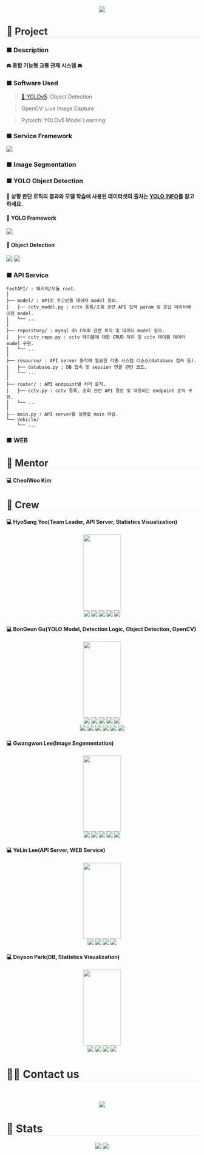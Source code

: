 <div align= "center">
    <img src="https://capsule-render.vercel.app/api?type=waving&color=auto&height=180&text=是是非非&animation=&fontColor=ffffff&fontSize=70" />
    </div>

<h1 style="border-bottom: 1px solid #d8dee4; color: #282d33; font-size: 25px"> 📖 Project</h1>

### ■ Description
#### 🚘 종합 기능형 교통 관제 시스템 🚘

### ■ Software Used
> [🚀 YOLOv5](https://github.com/ultralytics/yolov5): Object Detection

> OpenCV: Live Image Capture

> Pytorch: YOLOv5 Model Learning

### ■ Service Framework

<img src = "https://github.com/SCUTUM98/KFQ_TEAM01/assets/43438476/95e37c72-3778-4e37-a128-6d739889b76a">

### ■ Image Segmentation

### ■ YOLO Object Detection
#### 🚀 상황 판단 로직의 결과와 모델 학습에 사용된 데이터셋의 출처는 [YOLO INFO](https://github.com/SCUTUM98/KFQ_TEAM01/blob/main/yolo/README.md)를 참고하세요.

#### 🚀 YOLO Framework

<img src = "https://github.com/SCUTUM98/KFQ_TEAM01/assets/43438476/d9b043e5-9586-4539-b999-0fe419d51ca8">

#### 🚀 Object Detection

<img src = "https://github.com/SCUTUM98/KFQ_TEAM01/assets/43438476/3932020b-731c-48a8-9c46-00af9ae064bd">
<img src = "https://github.com/SCUTUM98/KFQ_TEAM01/assets/43438476/90c634e9-c9b2-4c6a-a8b7-8ef772be0f13">

### ■ API Service
```treebash
FastAPI/ : 패키지/모듈 root.
│
├── model/ : API로 주고받을 데이터 model 정의.
│   ├── cctv_model.py : cctv 등록/조회 관련 API 입력 param 및 응답 데이터에 대한 model.
│   └── ...
│
├── repository/ : mysql db CRUD 관련 로직 및 데이터 model 정의.
│   ├── cctv_repo.py : cctv 테이블에 대한 CRUD 처리 및 cctv 테이블 데이터 model 구현.
│   └── ...
│
├── resource/ : API server 동작에 필요한 각종 시스템 리소스(database 접속 등).
│   ├── database.py : DB 접속 및 session 연결 관련 코드.
│   └── ...
│
├── router/ : API endpoint별 처리 로직.
│   ├── cctv.py : cctv 등록, 조회 관련 API 경로 및 대응되는 endpoint 로직 구현.
│   └── ...
│
├── main.py : API server를 실행할 main 파일.
└── Vehicle/
    └── ...

```

### ■ WEB

<h1 style="border-bottom: 1px solid #d8dee4; color: #282d33; font-size: 25px"> 🪪 Mentor </h1>

#### 💻 CheolWoo Kim

<h1 style="border-bottom: 1px solid #d8dee4; color: #282d33; font-size: 25px"> 🪪 Crew </h1> 

#### 💻 HyoSang Yoo(Team Leader, API Server, Statistics Visualization)

<div align = "center">
    <img src = "https://github.com/SCUTUM98/KFQ_TEAM01/assets/43438476/14b9fd5d-4531-4eb7-bce4-ad686dcb078d" 
    style="width:100px; height:200px;"></div>
    <div  align= "center"><img src="https://img.shields.io/badge/C-A8B9CC?style=flat-square&logo=C&logoColor=white">
    <img src="https://img.shields.io/badge/Python-3776AB?style=flat-square&logo=Python&logoColor=white">
    <img src="https://img.shields.io/badge/Notion-000000?style=flat-square&logo=Notion&logoColor=white">
    <img src="https://img.shields.io/badge/C++-00599C?style=flat-square&logo=C%2B%2B&logoColor=white">
    <img src="https://img.shields.io/badge/MySQL-4479A1?style=flat-square&logo=MySQL&logoColor=white"></div>

#### 💻 BonGeun Gu(YOLO Model, Detection Logic, Object Detection, OpenCV)

<div align = "center">
    <img src = "https://github.com/SCUTUM98/KFQ_TEAM01/assets/43438476/7c2e9311-b970-4542-b830-2232c8154b9d" 
    style="width:100px; height:200px;"></div>
    <div  align = "center"> 
    <img src="https://img.shields.io/badge/C-A8B9CC?style=flat-square&logo=C&logoColor=white">
    <img src="https://img.shields.io/badge/Python-3776AB?style=flat-square&logo=Python&logoColor=white">
    <img src="https://img.shields.io/badge/Notion-000000?style=flat-square&logo=Notion&logoColor=white">
    <img src="https://img.shields.io/badge/Amazon S3-569A31?style=flat-square&logo=Amazon S3&logoColor=white">
    <img src="https://img.shields.io/badge/Android-3DDC84?style=flat-square&logo=Android&logoColor=white">
    <br/><img src="https://img.shields.io/badge/Amazon AWS-232F3E?style=flat-square&logo=Amazon AWS&logoColor=white">
    <img src="https://img.shields.io/badge/C++-00599C?style=flat-square&logo=C%2B%2B&logoColor=white">
    <img src="https://img.shields.io/badge/MySQL-4479A1?style=flat-square&logo=MySQL&logoColor=white">
    <img src="https://img.shields.io/badge/HTML5-E34F26?style=flat-square&logo=HTML5&logoColor=white">
    <img src="https://img.shields.io/badge/Javascript-F7DF1E?style=flat-square&logo=Javascript&logoColor=white">
    <img src="https://img.shields.io/badge/Java-007396?style=flat-square&logo=Java&logoColor=white"></div>

#### 💻 Gwangwon Lee(Image Segementation)

<div align = "center">
    <img src = "https://github.com/SCUTUM98/KFQ_TEAM01/assets/43438476/94ca4c18-736e-4533-a444-ac44b1baa0a4" 
    style="width:100px; height:200px;"></div>
    <div  align = "center">  
    <div  align= "center"><img src="https://img.shields.io/badge/C-A8B9CC?style=flat-square&logo=C&logoColor=white">
    <img src="https://img.shields.io/badge/Python-3776AB?style=flat-square&logo=Python&logoColor=white">
    <img src="https://img.shields.io/badge/Notion-000000?style=flat-square&logo=Notion&logoColor=white">
    <img src="https://img.shields.io/badge/MySQL-4479A1?style=flat-square&logo=MySQL&logoColor=white">
    <img src="https://img.shields.io/badge/Java-007396?style=flat-square&logo=Java&logoColor=white"></div>
</div>

#### 💻 YeLin Lee(API Server, WEB Service)

<div align = "center">
    <img src = "https://github.com/SCUTUM98/KFQ_TEAM01/assets/43438476/b4e74df5-d007-4d9e-863f-f6f214c58b4e" 
    style="width:100px; height:200px;"></div>
    <div  align= "center"><img src="https://img.shields.io/badge/Python-3776AB?style=flat-square&logo=Python&logoColor=white">
    <img src="https://img.shields.io/badge/Notion-000000?style=flat-square&logo=Notion&logoColor=white">
    <img src="https://img.shields.io/badge/MySQL-4479A1?style=flat-square&logo=MySQL&logoColor=white">
    <img src="https://img.shields.io/badge/Matlab-0076a8?style=flat-square&logo=Matlab&logoColor=white"></div>
</div>

#### 💻 Doyeon Park(DB, Statistics Visualization)

<div align = "center">
    <img src = "https://github.com/SCUTUM98/KFQ_TEAM01/assets/43438476/93095210-be99-4bf3-8a24-690081c6cfdd" 
    style="width:100px; height:200px;"></div>
    <div  align= "center"><img src="https://img.shields.io/badge/Python-3776AB?style=flat-square&logo=Python&logoColor=white">
    <img src="https://img.shields.io/badge/Notion-000000?style=flat-square&logo=Notion&logoColor=white">
    <img src="https://img.shields.io/badge/MySQL-4479A1?style=flat-square&logo=MySQL&logoColor=white">
    <img src="https://img.shields.io/badge/Slack-4A154B?style=flat-square&logo=Slack&logoColor=white"></div>

<h1 style="border-bottom: 1px solid #d8dee4; color: #282d33;"> 🧑‍💻 Contact us </h1> <br> 
    <div align= "center">  </div>  <br> 
    <div align= "center"> <a href="https://hits.seeyoufarm.com"> <img src="https://hits.seeyoufarm.com/api/count/incr/badge.svg?url=https%3A%2F%2Fgithub.com%2FKFQ Final Project%2F&count_bg=%23000000&title_bg=%23000000&icon=github.svg&icon_color=%23FFFFFF&title=GitHub&edge_flat=false"/></a>
       </div> 
    </div>
    <div style="text-align: left;"> 
    <h1 style="border-bottom: 1px solid #d8dee4; color: #282d33;"> 🏅 Stats </h1> <div align= "center"> <img src="https://github-readme-stats.vercel.app/api?username=KFQ Final Project&bg_color=180,00000000,&title_color=000000&text_color=000000"
         /> <img src="https://github-readme-stats.vercel.app/api/top-langs/?username=KFQ Final Project&layout=compact&bg_color=180,00000000,&title_color=000000&text_color=000000"
           /> </div> 
    </div>
